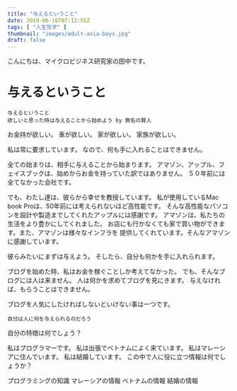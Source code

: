 ```yaml
---
title: "与えるということ"
date: 2019-06-16T07:12:55Z
tags: [ "人生哲学" ]
thumbnail: "images/adult-asia-boys.jpg"
draft: false
---
```


こんにちは、マイクロビジネス研究家の田中です。

# 与えるということ

```
与えるということ
欲しいと思った時は与えることから始めよう by 無名の賢人
```

お金持が欲しい。
車が欲しい。
家が欲しい。
家族が欲しい。

<!--more-->

私は常に要求しています。
なので、何も手に入れることはできません。

全ての始まりは、相手に与えることから始まります。
アマゾン、アップル、フェイスブックは、始めからお金を持っていた訳ではありません。
５０年前には全てなかった会社です。

でも、わたし達は、彼らから幸せを教授しています。
私が使用しているMac book Proは、50年前には考えられないほど高性能です。
そんな高性能なパソコンを設計や製造までしてくれたアップルには感謝です。
アマゾンは、私たちの生活をより豊かにしてくれました。
お店にも行かなくても家で買い物ができます。また、アマゾンは様々なインフラを
提供してくれています。そんなアマゾンに感謝しています。

彼らみたいにまずは与えよう。
そしたら、自分も何かを手に入れられます。

ブログを始めた時、私はお金を稼ぐことしか考えてなかった。
でも、そんなブログには人は来ません。
人は何かを求めてブログを見にきます。
与えなければ、もらうことはできません。

ブログを人気にしたければしないといけない事は一つです。

```
自分は人に何を与えられるのだろう
```

自分の特徴は何でしょう？

私はプログラマーです。
私は出張でベトナムによく来ています。
私はマレーシアに住んでいます。
私は結婚しています。
この中で人に役に立つ情報は何でしょうか？

プログラミングの知識
マレーシアの情報
ベトナムの情報
結婚の情報